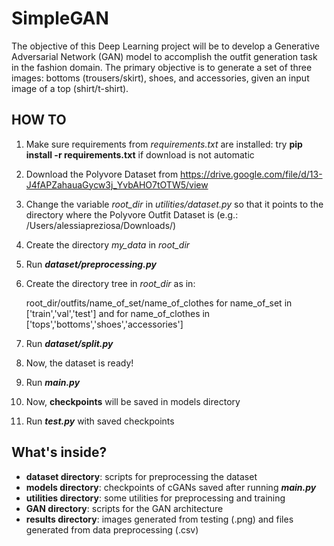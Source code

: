 # SimpleGAN
The objective of this Deep Learning project will be to develop a Generative Adversarial Network (GAN) model to accomplish the outfit generation task in the fashion domain. The primary objective is to generate a set of three images: bottoms (trousers/skirt), shoes, and accessories, given an input image of a top (shirt/t-shirt).

## HOW TO
1. Make sure requirements from *requirements.txt* are installed: try **pip install -r requirements.txt** if download is not automatic 
2. Download the Polyvore Dataset from https://drive.google.com/file/d/13-J4fAPZahauaGycw3j_YvbAHO7tOTW5/view
3. Change the variable *root_dir* in *utilities/dataset.py* so that it points to the directory where the Polyvore Outfit Dataset is (e.g.: /Users/alessiapreziosa/Downloads/)
4. Create the directory *my_data* in *root_dir*
5. Run ***dataset/preprocessing.py***
6. Create the directory tree in *root_dir* as in: 

    root_dir/outfits/name_of_set/name_of_clothes
    for name_of_set in ['train','val','test'] and for name_of_clothes in ['tops','bottoms','shoes','accessories']
    
7. Run ***dataset/split.py***
8. Now, the dataset is ready!
9. Run ***main.py***
10. Now, **checkpoints** will be saved in models directory
11. Run ***test.py*** with saved checkpoints

## What's inside?
* **dataset directory**: scripts for preprocessing the dataset
* **models directory**: checkpoints of cGANs saved after running ***main.py***
* **utilities directory**: some utilities for preprocessing and training
* **GAN directory**: scripts for the GAN architecture
* **results directory**: images generated from testing (.png) and files generated from data preprocessing (.csv)
